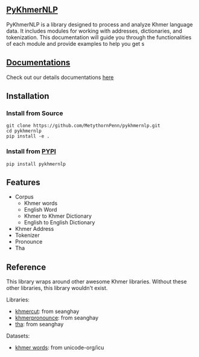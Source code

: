 ## [PyKhmerNLP](https://metythornpenn.github.io/pykhmernlp/)

PyKhmerNLP is a library designed to process and analyze Khmer language data. It includes modules for working with addresses, dictionaries, and tokenization. This documentation will guide you through the functionalities of each module and provide examples to help you get s

## [Documentations](https://metythornpenn.github.io/pykhmernlp/)

Check out our details documentations [here](https://metythornpenn.github.io/pykhmernlp/)

## Installation

### Install from Source

```shell
git clone https://github.com/MetythornPenn/pykhmernlp.git
cd pykhmernlp
pip install -e .
```

### Install from [PYPI](https://pypi.org/project/pykhmernlp/)

```shell
pip install pykhmernlp
```

## Features

- Corpus
    + Khmer words
    + English Word
    + Khmer to Khmer Dictionary
    + English to English Dictionary
- Khmer Address
- Tokenizer
- Pronounce
- Tha


## Reference 

This library wraps around other awesome Khmer libraries. Without these other libraries, this library wouldn't exist.

Libraries:

- [khmercut](https://github.com/seanghay/tha): from seanghay
- [khmerpronounce](https://github.com/seanghay/khmerpronounce): from seanghay
- [tha](https://github.com/seanghay/tha): from seanghay

Datasets:

- [khmer words](https://github.com/unicode-org/icu): from unicode-org/icu